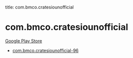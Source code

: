 title: com.bmco.cratesiounofficial
# com.bmco.cratesiounofficial


[Google Play Store](https://play.google.com/store/apps/details?id=com.bmco.cratesiounofficial)


* [com.bmco.cratesiounofficial-96](./com.bmco.cratesiounofficial-96/)
